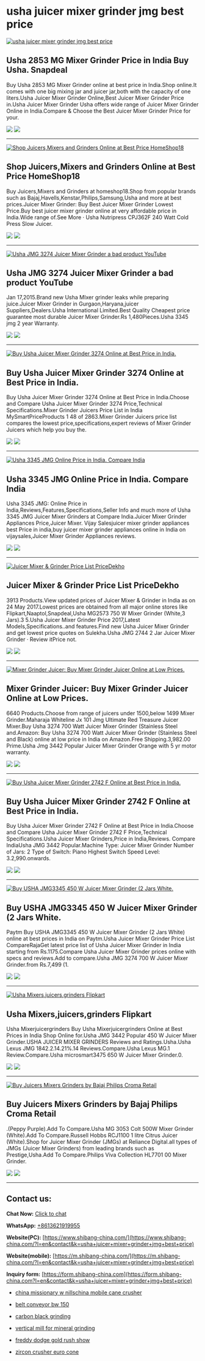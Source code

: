 # usha juicer mixer grinder jmg best price

<a href="https://swt.shibang-china.com/?l=en&img&k=usha+juicer+mixer+grinder+jmg+best+price" target="_blank">![usha juicer mixer grinder jmg best price](http://static.shibang-china.com/all-800x300/1270.jpg)</a>

## Usha 2853 MG Mixer Grinder Price in India Buy Usha. Snapdeal
Buy Usha 2853 MG Mixer Grinder online at best price in India.Shop online.It comes with one big mixing jar and juicer jar,both with the capacity of one liters.Usha Juicer Mixer Grinder Online,Best Juicer Mixer Grinder Price in.Usha Juicer Mixer Grinder Usha offers wide range of Juicer Mixer Grinder Online in India.Compare & Choose the Best Juicer Mixer Grinder Price for your.


<a href="https://whatsapp.shibangsoft.com/WhatsApp.php" target="_blank" title="WhatsApp">![](http://static.shibang-china.com/icon/whatsapp.png)</a> <a href="https://swt.shibang-china.com/?l=en&icon&k=usha+juicer+mixer+grinder+jmg+best+price" target="_blank">![](http://static.shibang-china.com/icon/chat-en.png)</a>

---

<a href="https://swt.shibang-china.com/?l=en&img&k=usha+juicer+mixer+grinder+jmg+best+price" target="_blank">![Shop Juicers,Mixers and Grinders Online at Best Price HomeShop18](http://static.shibang-china.com/all-800x300/722.jpg)</a>

## Shop Juicers,Mixers and Grinders Online at Best Price HomeShop18
Buy Juicers,Mixers and Grinders at homeshop18.Shop from popular brands such as Bajaj,Havells,Kenstar,Philips,Samsung,Usha and more at best prices.Juicer Mixer Grinder: Buy Best Juicer Mixer Grinder Lowest Price.Buy best juicer mixer grinder online at very affordable price in India.Wide range of.See More · Usha Nutripress CPJ362F 240 Watt Cold Press Slow Juicer.


<a href="https://whatsapp.shibangsoft.com/WhatsApp.php" target="_blank" title="WhatsApp">![](http://static.shibang-china.com/icon/whatsapp.png)</a> <a href="https://swt.shibang-china.com/?l=en&icon&k=usha+juicer+mixer+grinder+jmg+best+price" target="_blank">![](http://static.shibang-china.com/icon/chat-en.png)</a>

---

<a href="https://swt.shibang-china.com/?l=en&img&k=usha+juicer+mixer+grinder+jmg+best+price" target="_blank">![Usha JMG 3274 Juicer Mixer Grinder a bad product YouTube](http://static.shibang-china.com/all-800x300/1231.jpg)</a>

## Usha JMG 3274 Juicer Mixer Grinder a bad product YouTube
Jan 17,2015.Brand new Usha MIxer grinder leaks while preparing juice.Juicer Mixer Grinder in Gurgaon,Haryana,juicer Suppliers,Dealers.Usha International Limited.Best Quality Cheapest price guarantee most durable Juicer Mixer Grinder.Rs 1,480Pieces.Usha 3345 jmg 2 year Warranty.


<a href="https://whatsapp.shibangsoft.com/WhatsApp.php" target="_blank" title="WhatsApp">![](http://static.shibang-china.com/icon/whatsapp.png)</a> <a href="https://swt.shibang-china.com/?l=en&icon&k=usha+juicer+mixer+grinder+jmg+best+price" target="_blank">![](http://static.shibang-china.com/icon/chat-en.png)</a>

---

<a href="https://swt.shibang-china.com/?l=en&img&k=usha+juicer+mixer+grinder+jmg+best+price" target="_blank">![Buy Usha Juicer Mixer Grinder 3274 Online at Best Price in India.](http://static.shibang-china.com/all-800x300/297.jpg)</a>

## Buy Usha Juicer Mixer Grinder 3274 Online at Best Price in India.
Buy Usha Juicer Mixer Grinder 3274 Online at Best Price in India.Choose and Compare Usha Juicer Mixer Grinder 3274 Price,Technical Specifications.Mixer Grinder Juicers Price List in India MySmartPriceProducts 1 48 of 2863.Mixer Grinder Juicers price list compares the lowest price,specifications,expert reviews of Mixer Grinder Juicers which help you buy the.


<a href="https://whatsapp.shibangsoft.com/WhatsApp.php" target="_blank" title="WhatsApp">![](http://static.shibang-china.com/icon/whatsapp.png)</a> <a href="https://swt.shibang-china.com/?l=en&icon&k=usha+juicer+mixer+grinder+jmg+best+price" target="_blank">![](http://static.shibang-china.com/icon/chat-en.png)</a>

---

<a href="https://swt.shibang-china.com/?l=en&img&k=usha+juicer+mixer+grinder+jmg+best+price" target="_blank">![Usha 3345 JMG Online Price in India. Compare India](http://static.shibang-china.com/all-800x300/260.jpg)</a>

## Usha 3345 JMG Online Price in India. Compare India
Usha 3345 JMG: Online Price in India,Reviews,Features,Specifications,Seller Info and much more of Usha 3345 JMG Juicer Mixer Grinders at Compare India.Juicer Mixer Grinder Appliances Price,Juicer Mixer. Vijay Salesjuicer mixer grinder appliances best Price in india,buy juicer mixer grinder appliances online in India on vijaysales,Juicer Mixer Grinder Appliances reviews.


<a href="https://whatsapp.shibangsoft.com/WhatsApp.php" target="_blank" title="WhatsApp">![](http://static.shibang-china.com/icon/whatsapp.png)</a> <a href="https://swt.shibang-china.com/?l=en&icon&k=usha+juicer+mixer+grinder+jmg+best+price" target="_blank">![](http://static.shibang-china.com/icon/chat-en.png)</a>

---

<a href="https://swt.shibang-china.com/?l=en&img&k=usha+juicer+mixer+grinder+jmg+best+price" target="_blank">![Juicer Mixer & Grinder Price List PriceDekho](http://static.shibang-china.com/all-800x300/391.jpg)</a>

## Juicer Mixer & Grinder Price List PriceDekho
3913 Products.View updated prices of Juicer Mixer & Grinder in India as on 24 May 2017.Lowest prices are obtained from all major online stores like Flipkart,Naaptol,Snapdeal,Usha MG2573 750 W Mixer Grinder (White,3 Jars).3 5.Usha Juicer Mixer Grinder Price 2017,Latest Models,Specifications..and features.Find new Usha Juicer Mixer Grinder and get lowest price quotes on Sulekha.Usha JMG 2744 2 Jar Juicer Mixer Grinder · Review itPrice not.


<a href="https://whatsapp.shibangsoft.com/WhatsApp.php" target="_blank" title="WhatsApp">![](http://static.shibang-china.com/icon/whatsapp.png)</a> <a href="https://swt.shibang-china.com/?l=en&icon&k=usha+juicer+mixer+grinder+jmg+best+price" target="_blank">![](http://static.shibang-china.com/icon/chat-en.png)</a>

---

<a href="https://swt.shibang-china.com/?l=en&img&k=usha+juicer+mixer+grinder+jmg+best+price" target="_blank">![Mixer Grinder Juicer: Buy Mixer Grinder Juicer Online at Low Prices.](http://static.shibang-china.com/all-800x300/398.jpg)</a>

## Mixer Grinder Juicer: Buy Mixer Grinder Juicer Online at Low Prices.
6640 Products.Choose from range of juicers under 1500,below 1499 Mixer Grinder.Maharaja Whiteline Jx 101 Jmg Ultimate Red Treasure Juicer Mixer.Buy Usha 3274 700 Watt Juicer Mixer Grinder (Stainless Steel and.Amazon: Buy Usha 3274 700 Watt Juicer Mixer Grinder (Stainless Steel and Black) online at low price in India on Amazon.Free Shipping.3,982.00 Prime.Usha Jmg 3442 Popular Juicer Mixer Grinder Orange with 5 yr motor warranty.


<a href="https://whatsapp.shibangsoft.com/WhatsApp.php" target="_blank" title="WhatsApp">![](http://static.shibang-china.com/icon/whatsapp.png)</a> <a href="https://swt.shibang-china.com/?l=en&icon&k=usha+juicer+mixer+grinder+jmg+best+price" target="_blank">![](http://static.shibang-china.com/icon/chat-en.png)</a>

---

<a href="https://swt.shibang-china.com/?l=en&img&k=usha+juicer+mixer+grinder+jmg+best+price" target="_blank">![Buy Usha Juicer Mixer Grinder 2742 F Online at Best Price in India.](http://static.shibang-china.com/all-800x300/142.jpg)</a>

## Buy Usha Juicer Mixer Grinder 2742 F Online at Best Price in India.
Buy Usha Juicer Mixer Grinder 2742 F Online at Best Price in India.Choose and Compare Usha Juicer Mixer Grinder 2742 F Price,Technical Specifications.Usha Juicer Mixer Grinders,Price in India,Reviews. Compare IndiaUsha JMG 3442 Popular.Machine Type: Juicer Mixer Grinder Number of Jars: 2 Type of Switch: Piano Highest Switch Speed Level: 3.2,990.onwards.


<a href="https://whatsapp.shibangsoft.com/WhatsApp.php" target="_blank" title="WhatsApp">![](http://static.shibang-china.com/icon/whatsapp.png)</a> <a href="https://swt.shibang-china.com/?l=en&icon&k=usha+juicer+mixer+grinder+jmg+best+price" target="_blank">![](http://static.shibang-china.com/icon/chat-en.png)</a>

---

<a href="https://swt.shibang-china.com/?l=en&img&k=usha+juicer+mixer+grinder+jmg+best+price" target="_blank">![Buy USHA JMG3345 450 W Juicer Mixer Grinder (2 Jars White.](http://static.shibang-china.com/all-800x300/461.jpg)</a>

## Buy USHA JMG3345 450 W Juicer Mixer Grinder (2 Jars White.
Paytm Buy USHA JMG3345 450 W Juicer Mixer Grinder (2 Jars White) online at best prices in India on Paytm.Usha Juicer Mixer Grinder Price List CompareRajaGet latest price list of Usha Juicer Mixer Grinder in India starting from Rs.1175.Compare Usha Juicer Mixer Grinder prices online with specs and reviews.Add to compare.Usha JMG 3274 700 W Juicer Mixer Grinder.from Rs.7,499 (1.


<a href="https://whatsapp.shibangsoft.com/WhatsApp.php" target="_blank" title="WhatsApp">![](http://static.shibang-china.com/icon/whatsapp.png)</a> <a href="https://swt.shibang-china.com/?l=en&icon&k=usha+juicer+mixer+grinder+jmg+best+price" target="_blank">![](http://static.shibang-china.com/icon/chat-en.png)</a>

---

<a href="https://swt.shibang-china.com/?l=en&img&k=usha+juicer+mixer+grinder+jmg+best+price" target="_blank">![Usha Mixers,juicers,grinders Flipkart](http://static.shibang-china.com/all-800x300/1138.jpg)</a>

## Usha Mixers,juicers,grinders Flipkart
Usha Mixerjuicergrinders Buy Usha Mixerjuicergrinders Online at Best Prices in India Shop Online for.Usha JMG 3442 Popular 450 W Juicer Mixer Grinder.USHA JUICER MIXER GRINDERS Reviews and Ratings.Usha.Usha Lexus JMG 1842.2.14.21%.14 Reviews.Compare.Usha Lexus MG.1 Review.Compare.Usha microsmart3475 650 W Juicer Mixer Grinder.0.


<a href="https://whatsapp.shibangsoft.com/WhatsApp.php" target="_blank" title="WhatsApp">![](http://static.shibang-china.com/icon/whatsapp.png)</a> <a href="https://swt.shibang-china.com/?l=en&icon&k=usha+juicer+mixer+grinder+jmg+best+price" target="_blank">![](http://static.shibang-china.com/icon/chat-en.png)</a>

---

<a href="https://swt.shibang-china.com/?l=en&img&k=usha+juicer+mixer+grinder+jmg+best+price" target="_blank">![Buy Juicers Mixers Grinders by Bajaj Philips Croma Retail](http://static.shibang-china.com/all-800x300/1327.jpg)</a>

## Buy Juicers Mixers Grinders by Bajaj Philips Croma Retail
.(Peppy Purple).Add To Compare.Usha MG 3053 Colt 500W Mixer Grinder (White).Add To Compare.Russell Hobbs RCJ1100 1 litre Citrus Juicer (White).Shop for Juicer Mixer Grinder (JMGs) at Reliance Digital.all types of JMGs (Juicer Mixer Grinders) from leading brands such as Prestige,Usha.Add To Compare.Philips Viva Collection HL7701 00 Mixer Grinder.


<a href="https://whatsapp.shibangsoft.com/WhatsApp.php" target="_blank" title="WhatsApp">![](http://static.shibang-china.com/icon/whatsapp.png)</a> <a href="https://swt.shibang-china.com/?l=en&icon&k=usha+juicer+mixer+grinder+jmg+best+price" target="_blank">![](http://static.shibang-china.com/icon/chat-en.png)</a>

---
## Contact us:

**Chat Now:** [Click to chat](https://swt.shibang-china.com?l=en&contact&k=usha+juicer+mixer+grinder+jmg+best+price)

**WhatsApp:**  [+8613621919955](https://whatsapp.shibangsoft.com/WhatsApp.php)

**Website(PC):** [https://www.shibang-china.com/](https://www.shibang-china.com/?l=en&contact&k=usha+juicer+mixer+grinder+jmg+best+price)

**Website(mobile):** [https://m.shibang-china.com/](https://m.shibang-china.com/?l=en&contact&k=usha+juicer+mixer+grinder+jmg+best+price)

**Inquiry form:** [https://form.shibang-china.com](https://form.shibang-china.com?l=en&contact&k=usha+juicer+mixer+grinder+jmg+best+price)

* [china missionary w nillschina mobile cane crusher](../113/china%20missionary%20w%20nillschina%20mobile%20cane%20crusher.md)

* [belt conveyor bw 150](../112/belt%20conveyor%20bw%20150.md)

* [carbon black grinding](../123/carbon%20black%20grinding.md)

* [vertical mill for mineral grinding](../123/vertical%20mill%20for%20mineral%20grinding.md)

* [freddy dodge gold rush show](../115/freddy%20dodge%20gold%20rush%20show.md)

* [zircon crusher euro cone](../124/zircon%20crusher%20euro%20cone.md)